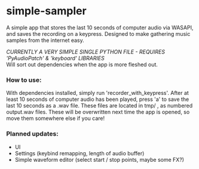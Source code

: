 # simple-sampler
A simple app that stores the last 10 seconds of computer audio via WASAPI, and saves the recording on a keypress. 
Designed to make gathering music samples from the internet easy.

*CURRENTLY A VERY SIMPLE SINGLE PYTHON FILE - REQUIRES 'PyAudioPatch' & 'keyboard' LIBRARIES*\
Will sort out dependencies when the app is more fleshed out.

### How to use:
With dependencies installed, simply run 'recorder_with_keypress'. 
After at least 10 seconds of computer audio has been played, press 'a' to save the last 10 seconds as a .wav file.
These files are located in tmp/ , as numbered output.wav files.
These will be overwritten next time the app is opened, so move them somewhere else if you care!

### Planned updates:
 - UI
 - Settings (keybind remapping, length of audio buffer)
 - Simple waveform editor (select start / stop points, maybe some FX?)